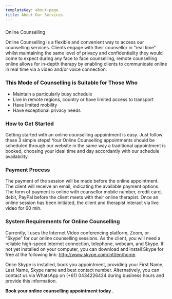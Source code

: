 ```yaml
---
templateKey: about-page
title: About Our Services
---
```

### Online Counselling

Online Counselling is a flexible and convenient way to access our counselling services. Clients engage with their counsellor in “real time” whilst maintaining the same level of privacy and confidentiality they would come to expect during any face to face counselling, remote counselling online allows for in-depth therapy by enabling clients to communicate online in real time via a video and/or voice connection.

### This Mode of Counselling is Suitable for Those Who

* Maintain a particularly busy schedule
* Live in remote regions, country or have limited access to transport
* Have limited mobility
* Have exceptional privacy needs

### How to Get Started

Getting started with an online counselling appointment is easy. Just follow these 3 simple steps!Your Online Counselling appointments should be scheduled through our website in the same way a traditional appointment is booked, choosing your ideal time and day accordantly with our schedule availability.

### Payment Process

The payment of the session will be made before the online appointment. The client will receive an email, indicating the available payment options. The form of payment is online with counsellor mobile number, credit card, debit, PayPal before the client meets with their online therapist.Once an online session has been initiated, the client and therapist interact via live video for 60 min.

### System Requirements for Online Counselling

Currently, I uses the Internet Video conferencing platform,  Zoom, or “Skype” for our online counselling sessions. As the client, you will need a reliable high-speed internet connection, telephone, webcam, and Skype. If not yet installed on your computer, you can download and install Skype for free at the following link: http://www.skype.com/intl/en/home. Once Skype is installed, book you appointment, providing your First Name, Last Name, Skype name and best contact number. Alternatively, you can contact us via WhatsApp on (+61) 0434226424 during business hours and provide this information.

**Book your online counselling appointment today.**
